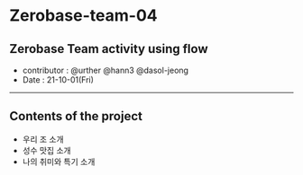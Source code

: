 # Zerobase-team-04
## Zerobase Team activity using flow
* contributor : @urther @hann3 @dasol-jeong
* Date : 21-10-01(Fri)

* * *
## Contents of the project
- 우리 조 소개
- 성수 맛집 소개
- 나의 취미와 특기 소개
